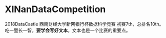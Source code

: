# XINanDataCompetition
2018DataCastle 西南财经大学新网银行杯数据科学竞赛 初赛7th，总排名10th。
吃一堑长一智，**要学会写好文本**。文本也是一个比赛的重要点。
